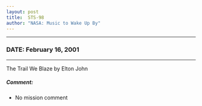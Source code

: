 ```yaml
---
layout: post
title:  STS-98
author: "NASA: Music to Wake Up By"
---
```


----
### DATE: February 16, 2001
----
The Trail We Blaze by Elton John

##### Comment:
* No mission comment
